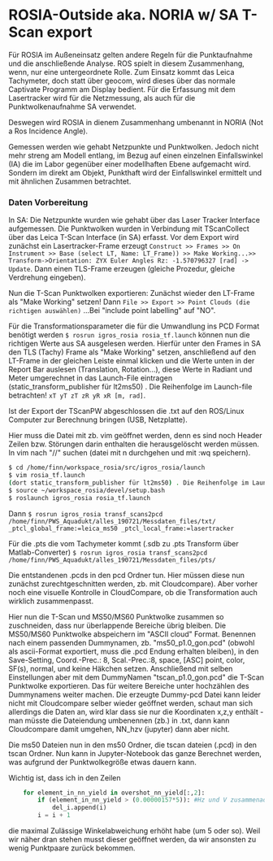 # ROSIA-Outside aka. NORIA w/ SA T-Scan export

Für ROSIA im Außeneinsatz gelten andere Regeln für die Punktaufnahme und die anschließende Analyse. ROS spielt in diesem Zusammenhang, wenn, nur eine untergeordnete Rolle.
Zum Einsatz kommt das Leica Tachymeter, doch statt über geocom, wird dieses über das normale Captivate Programm am Display bedient. 
Für die Erfassung mit dem Lasertracker wird für die Netzmessung, als auch für die Punktwolkenaufnahme SA verwendet. 

Deswegen wird ROSIA in dienem Zusammenhang umbenannt in NORIA (Not a Ros Incidence Angle).

Gemessen werden wie gehabt Netzpunkte und Punktwolken. Jedoch nicht mehr streng am Modell entlang, im Bezug auf einen einzelnen Einfallswinkel (IA) die im Labor 
gegenüber einer modellhaften Ebene aufgemacht wird. Sondern im direkt am Objekt, Punkthaft wird der Einfallswinkel ermittelt und mit ähnlichen Zusammen betrachtet.

### Daten Vorbereitung

In SA: Die Netzpunkte wurden wie gehabt über das Laser Tracker Interface aufgemessen. Die Punktwolken wurden in Verbindung mit TScanCollect über das Leica T-Scan Interface (in SA) erfasst. Vor dem Export wird zunächst ein Lasertracker-Frame erzeugt `Construct >> Frames >> On Instrument >> Base (select LT, Name: LT_Frame)) >> Make Working...>> Transform->Orientation: ZYX Euler Angles Rz: -1.570796327 [rad] -> Update`. Dann einen TLS-Frame erzeugen (gleiche Prozedur, gleiche Verdrehung eingeben).

Nun die T-Scan Punktwolken exportieren: Zunächst wieder den LT-Frame als "Make Working" setzen! Dann `File >> Export >> Point Clouds (die richtigen auswählen)` ...Bei "include point labelling" auf "NO".

Für die Transformationsparameter die für die Umwandlung ins PCD Format benötigt werden `$ rosrun igros_rosia rosia_tf.launch` können nun die richtigen Werte 
aus SA ausgelesen werden. Hierfür unter den Frames in SA den TLS (Tachy) Frame als "Make Working" setzen, anschließend auf den LT-Frame in der gleichen Leiste einmal klicken und die Werte unten in der Report Bar auslesen (Translation, Rotation...), diese Werte in Radiant und Meter umgerechnet in das Launch-File eintragen 
(static_transform_publisher für lt2ms50) . Die Reihenfolge im Launch-file betrachten! `xT yT zT zR yR xR [m, rad]`.

Ist der Export der TScanPW abgeschlossen die .txt auf den ROS/Linux Computer zur Berechnung bringen (USB, Netzplatte).

Hier muss die Datei mit zb. vim geöffnet werden, denn es sind noch Header Zeilen bzw. Störungen darin enthalten die herausgelöscht werden müssen.
In vim nach "/\/" suchen (datei mit n durchgehen und mit :wq speichern).

```bash
$ cd /home/finn/workspace_rosia/src/igros_rosia/launch
$ vim rosia_tf.launch
(dort static_transform_publisher für lt2ms50) . Die Reihenfolge im Launch-file betrachten! `xT yT zT zR yR xR [m, rad]`.
$ source ~/workspace_rosia/devel/setup.bash 
$ roslaunch igros_rosia rosia_tf.launch
```

Dann `$ rosrun igros_rosia transf_scans2pcd /home/finn/PWS_Aquadukt/alles_190721/Messdaten_files/txt/ _ptcl_global_frame:=leica_ms50 _ptcl_local_frame:=lasertracker`

Für die .pts die vom Tachymeter kommt (.sdb zu .pts Transform über Matlab-Converter) `$ rosrun igros_rosia transf_scans2pcd /home/finn/PWS_Aquadukt/alles_190721/Messdaten_files/pts/`

Die entstandenen .pcds in den pcd Ordner tun. Hier müssen diese nun zunächst zurechtgeschnitten werden, zb. mit Cloudcompare).
Aber vorher noch eine visuelle Kontrolle in CloudCompare, ob die Transformation auch wirklich zusammenpasst.

Hier nun die T-Scan und MS50/MS60 Punktwolke zusammen so zuschneiden, dass nur überlappende Bereiche übrig bleiben.
Die MS50/MS60 Punktwolke abspeichern im "ASCII cloud" Format. Benennen nach einem passenden Dummynamen, zb. "ms50_p1.0_gon.pcd" (obwohl als ascii-Format exportiert, muss die .pcd Endung erhalten bleiben), in den Save-Setting, Coord.-Prec.: 8, Scal.-Prec.:8, space, [ASC] point, color, SF(s), normal, und keine Häkchen setzen. Anschließend mit selben Einstellungen aber mit dem DummyNamen "tscan_p1.0_gon.pcd" die T-Scan Punktwolke exportieren. Das für weitere Bereiche unter hochzählen des Dummynamens weiter machen. Die erzeugte Dummy-pcd Datei kann leider nicht mit Cloudcompare selber wieder geöffnet werden, schaut man sich allerdings die Daten an, wird klar dass sie nur die Koordinaten x,z,y enthält - man müsste die Dateiendung umbenennen (zb.) in .txt, dann kann Cloudcompare damit umgehen, NN_hzv (jupyter) dann aber nicht.

Die ms50 Dateien nun in den ms50 Ordner, die tscan dateien (.pcd) in den tscan Ordner. Nun kann in Jupyter-Notebook das ganze Berechnet werden, was aufgrund der Punktwolkegröße etwas dauern kann.


Wichtig ist, dass ich in den Zeilen 
```python
    for element_in_nn_yield in overshot_nn_yield[:,2]:
        if (element_in_nn_yield > (0.00000157*5)): #Hz und V zusammenaddiert (dist) 
            del_i.append(i)
        i = i + 1
```
die maximal Zulässige Winkelabweichung erhöht habe (um 5 oder so). Weil wir näher dran stehen musst dieser geöffnet werden, da wir ansonsten zu wenig Punktpaare zurück bekommen.



